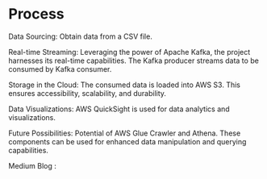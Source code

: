 # Process

Data Sourcing: Obtain data from a CSV file. 

Real-time Streaming: Leveraging the power of Apache Kafka, the project harnesses its real-time capabilities. The Kafka producer streams data to be consumed by Kafka consumer.

Storage in the Cloud: The consumed data is loaded into AWS S3. This ensures accessibility, scalability, and durability.

Data Visualizations: AWS QuickSight is used for data analytics and visualizations. 

Future Possibilities: Potential of AWS Glue Crawler and Athena. These components can be used for enhanced data manipulation and querying capabilities. 

Medium Blog : 

